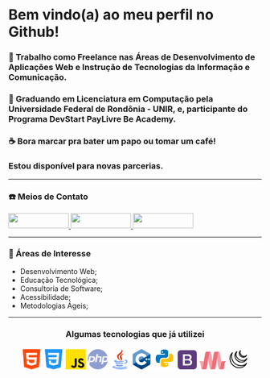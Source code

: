 # Bem vindo(a) ao meu perfil no Github!

### :construction_worker: Trabalho como Freelance nas Áreas de Desenvolvimento de Aplicações Web e Instrução de Tecnologias da Informação e Comunicação. 

### :rocket:  Graduando em Licenciatura em Computação pela Universidade Federal de Rondônia - UNIR, e, participante do Programa DevStart PayLivre Be Academy.

### :coffee:  Bora marcar pra bater um papo ou tomar um café!
### Estou disponível para novas parcerias.


---
### :telephone: Meios de Contato
<div style="display: inline-block;" align="center">
    <a target="_blank" href="https://www.linkedin.com/in/daniel-attias/">
        <img height="30" width="120" src="https://img.shields.io/badge/-LinkedIn-%230077B5?style=for-the-badge&logo=linkedin&logoColor=white">
    </a>
    <a target="_blank" href="https://www.instagram.com/daniel_attias_/">
        <img height="30" width="120" src="https://img.shields.io/badge/-Instagram-%23E4405F?style=for-the-badge&logo=instagram&logoColor=white">
    </a>
    <a target="_blank" href="https://encurtador.com.br/MP017">
        <img height="30" width="120" src="https://img.shields.io/badge/WhatsApp-25D366?style=for-the-badge&logo=whatsapp&logoColor=white">
    </a>
</div>

---
### :satellite: Áreas de Interesse
- Desenvolvimento Web;
- Educação Tecnológica;
- Consultoria de Software;
- Acessibilidade;
- Metodologias Ágeis;

---
<div align="center">

### Algumas tecnologias que já utilizei

<div style="display: inline-block;">
    <img alt="html-5" title="html-5" height="40" width="40" src="./assets/img/html-5.png">
    <img alt="css-3" title="css-3" height="40" width="40" src="./assets/img/css-3.png">
    <img alt="javascript" title="javascript" height="40" width="40" src="./assets/img/js.png">
    <img alt="php" title="php" height="40" width="40" src="./assets/img/php.png">
    <img alt="java" title="java" height="40" width="40" src="./assets/img/java.png">
    <img alt="c/c++" title="c/c++" height="40" width="40" src="./assets/img/cplusplus.png">
    <img alt="python" title="python" height="44" width="44" src="./assets/img/python.png">
    <img alt="bootstrap" title="bootstrap" height="38" width="38" src="./assets/img/bootstrap.png">
    <img alt="materialize" title="materialize" height="35" width="55" src="./assets/img/materialize.png">
    <img alt="jquery" title="jquery" height="40" width="40" src="./assets/img/jquery.png">
</div>

</div>

